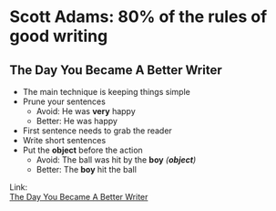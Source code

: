 # Scott Adams: 80% of the rules of good writing

## The Day You Became A Better Writer

* The main technique is keeping things simple
* Prune your sentences
  * Avoid: He was **very** happy
  * Better: He was happy
* First sentence needs to grab the reader
* Write short sentences
* Put the **object** before the action
  * Avoid: The ball was hit by the **boy** _\(**object**\)_
  * Better: The **boy** hit the ball

  
Link:  
[The Day You Became A Better Writer](https://dilbertblog.typepad.com/the_dilbert_blog/2007/06/the_day_you_bec.html)


